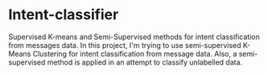 # Intent-classifier
Supervised K-means and Semi-Supervised methods for intent classification from messages data.
In this project, I'm trying to use semi-supervised K-Means Clustering for intent classification from message data. Also, a semi-supervised method is applied in an attempt to classify unlabelled data.
